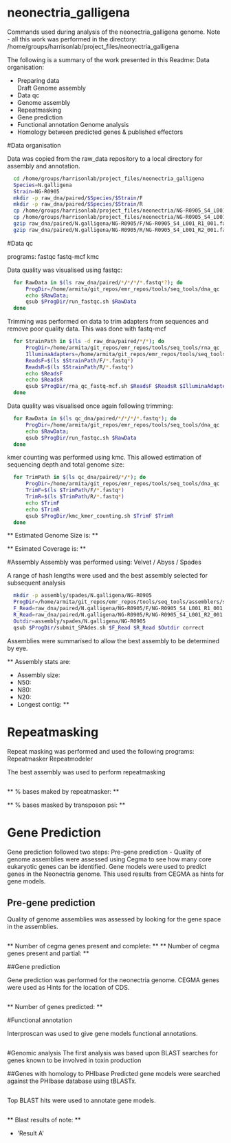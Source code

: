 neonectria_galligena
====================

Commands used during analysis of the neonectria_galligena genome. Note - all this work was performed in the directory: /home/groups/harrisonlab/project_files/neonectria_galligena

The following is a summary of the work presented in this Readme:
Data organisation:
  * Preparing data  
Draft Genome assembly
  * Data qc
  * Genome assembly
  * Repeatmasking
  * Gene prediction
  * Functional annotation
Genome analysis
  * Homology between predicted genes & published effectors


#Data organisation

Data was copied from the raw_data repository to a local directory for assembly
and annotation.

```bash
  cd /home/groups/harrisonlab/project_files/neonectria_galligena
  Species=N.galligena
  Strain=NG-R0905
  mkdir -p raw_dna/paired/$Species/$Strain/F
  mkdir -p raw_dna/paired/$Species/$Strain/R
  cp /home/groups/harrisonlab/project_files/neonectria/NG-R0905_S4_L001_R1_001.fastq raw_dna/paired/$Species/$Strain/F/.
  cp /home/groups/harrisonlab/project_files/neonectria/NG-R0905_S4_L001_R2_001.fastq raw_dna/paired/$Species/$Strain/R/.
  gzip raw_dna/paired/N.galligena/NG-R0905/F/NG-R0905_S4_L001_R1_001.fastq
  gzip raw_dna/paired/N.galligena/NG-R0905/R/NG-R0905_S4_L001_R2_001.fastq
```


#Data qc

programs: fastqc fastq-mcf kmc

Data quality was visualised using fastqc:

```bash
  for RawData in $(ls raw_dna/paired/*/*/*/*.fastq*?); do
      ProgDir=/home/armita/git_repos/emr_repos/tools/seq_tools/dna_qc
      echo $RawData;
      qsub $ProgDir/run_fastqc.sh $RawData
  done
```

Trimming was performed on data to trim adapters from sequences and remove poor quality data.
This was done with fastq-mcf


```bash
  for StrainPath in $(ls -d raw_dna/paired/*/*); do
      ProgDir=/home/armita/git_repos/emr_repos/tools/seq_tools/rna_qc
      IlluminaAdapters=/home/armita/git_repos/emr_repos/tools/seq_tools/illumina_full_adapters.fa
      ReadsF=$(ls $StrainPath/F/*.fastq*)
      ReadsR=$(ls $StrainPath/R/*.fastq*)
      echo $ReadsF
      echo $ReadsR
      qsub $ProgDir/rna_qc_fastq-mcf.sh $ReadsF $ReadsR $IlluminaAdapters DNA
  done
```

Data quality was visualised once again following trimming:

```bash
  for RawData in $(ls qc_dna/paired/*/*/*/*.fastq*); do
      ProgDir=/home/armita/git_repos/emr_repos/tools/seq_tools/dna_qc
      echo $RawData;
      qsub $ProgDir/run_fastqc.sh $RawData
  done
```


kmer counting was performed using kmc.
This allowed estimation of sequencing depth and total genome size:

```bash
  for TrimPath in $(ls qc_dna/paired/*/*); do
      ProgDir=/home/armita/git_repos/emr_repos/tools/seq_tools/dna_qc
      TrimF=$(ls $TrimPath/F/*.fastq*)
      TrimR=$(ls $TrimPath/R/*.fastq*)
      echo $TrimF
      echo $TrimR
      qsub $ProgDir/kmc_kmer_counting.sh $TrimF $TrimR
  done
```

** Estimated Genome Size is: **

** Esimated Coverage is: **

#Assembly
Assembly was performed using: Velvet / Abyss / Spades

A range of hash lengths were used and the best assembly selected for subsequent analysis


```bash
  mkdir -p assembly/spades/N.galligena/NG-R0905
  ProgDir=/home/armita/git_repos/emr_repos/tools/seq_tools/assemblers/spades
  F_Read=raw_dna/paired/N.galligena/NG-R0905/F/NG-R0905_S4_L001_R1_001.fastq.gz
  R_Read=raw_dna/paired/N.galligena/NG-R0905/R/NG-R0905_S4_L001_R2_001.fastq.gz
  Outdir=assembly/spades/N.galligena/NG-R0905
  qsub $ProgDir/submit_SPAdes.sh $F_Read $R_Read $Outdir correct

```

Assemblies were summarised to allow the best assembly to be determined by eye.

** Assembly stats are:
  * Assembly size:
  * N50:
  * N80:
  * N20:
  * Longest contig:
  **

# Repeatmasking

Repeat masking was performed and used the following programs: Repeatmasker Repeatmodeler

The best assembly was used to perform repeatmasking

```bash

```

** % bases maked by repeatmasker: **

** % bases masked by transposon psi: **


# Gene Prediction
Gene prediction followed two steps:
Pre-gene prediction - Quality of genome assemblies were assessed using Cegma to see how many core eukaryotic genes can be identified.
Gene models were used to predict genes in the Neonectria genome. This used results from CEGMA as hints for gene models.

## Pre-gene prediction
Quality of genome assemblies was assessed by looking for the gene space in the assemblies.

```bash

```

** Number of cegma genes present and complete: **
** Number of cegma genes present and partial: **

##Gene prediction

Gene prediction was performed for the neonectria genome.
CEGMA genes were used as Hints for the location of CDS.

```bash

```

** Number of genes predicted: **

#Functional annotation

Interproscan was used to give gene models functional annotations.

```bash

```


#Genomic analysis
The first analysis was based upon BLAST searches for genes known to be involved in toxin production


##Genes with homology to PHIbase
Predicted gene models were searched against the PHIbase database using tBLASTx.

```bash

```

Top BLAST hits were used to annotate gene models.

```bash

```

** Blast results of note: **
  * 'Result A'
